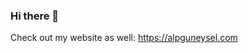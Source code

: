 ### Hi there 👋

Check out my website as well: https://alpguneysel.com



 

<!--
**ungaro/ungaro** is a ✨ _special_ ✨ repository because its `README.md` (this file) appears on your GitHub profile.

Here are some ideas to get you started:

- 🔭 I’m currently working on ...
- 🌱 I’m currently learning ...
- 👯 I’m looking to collaborate on ...
- 🤔 I’m looking for help with ...
- 💬 Ask me about ...
- 📫 How to reach me: ...
- 😄 Pronouns: ...
- ⚡ Fun fact: ...


**Languages and Tools:**  

<img align="center" src="https://github-readme-stats.vercel.app/api?username=ungaro&show_icons=true&include_all_commits=true&theme=buefy&hide_border=true" alt="Ungaro's github stats" />
<img align="center" src="https://github-readme-stats.vercel.app/api/top-langs/?username=ungaro&layout=compact&theme=buefy&hide_border=true" />
| ------------- | ------------- |

-->
